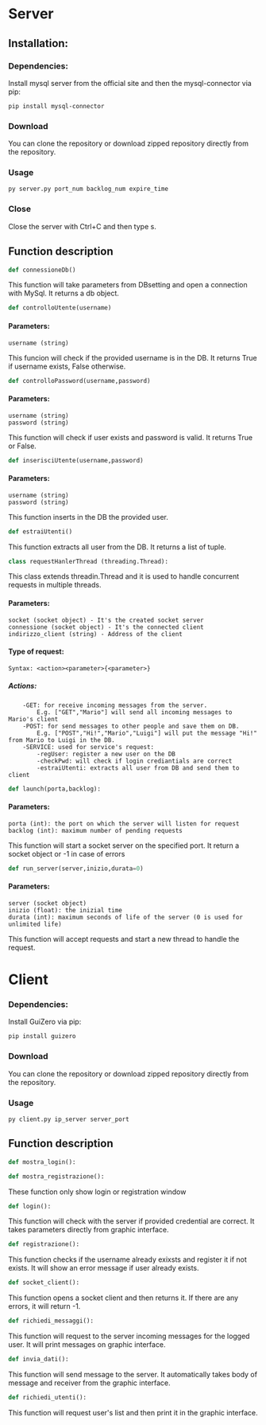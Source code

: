 # Server
## Installation:
### Dependencies:
Install mysql server from the official site and then the mysql-connector via pip:
```
pip install mysql-connector
```
### Download
You can clone the repository or download zipped repository directly from the repository.

### Usage
```
py server.py port_num backlog_num expire_time
```
### Close
Close the server with Ctrl+C and then type s.

## Function description

```python
def connessioneDb()
```
This function will take parameters from DBsetting and open a connection with MySql.
It returns a db object.

```python
def controlloUtente(username)
```
#### Parameters:
    username (string) 

This funcion will check if the provided username is in the DB.
It returns True if username exists, False otherwise.

```python
def controlloPassword(username,password)
```
#### Parameters:
    username (string)
    password (string)

This function will check if user exists and password is valid.
It returns True or False.

```python
def inserisciUtente(username,password)
```
#### Parameters:
    username (string)
    password (string)

This function inserts in the DB the provided user.

```python
def estraiUtenti()
```
This function extracts all user from the DB.
It returns a list of tuple.

```python
class requestHanlerThread (threading.Thread):
```
This class extends threadin.Thread and it is used to handle concurrent requests in multiple threads.

#### Parameters:
    socket (socket object) - It's the created socket server
    connessione (socket object) - It's the connected client
    indirizzo_client (string) - Address of the client

#### Type of request:
    Syntax: <action><parameter>{<parameter>}
#####   Actions:
        -GET: for receive incoming messages from the server. 
            E.g. ["GET","Mario"] will send all incoming messages to Mario's client
        -POST: for send messages to other people and save them on DB.
            E.g. ["POST","Hi!","Mario","Luigi"] will put the message "Hi!" from Mario to Luigi in the DB.
        -SERVICE: used for service's request:
            -regUser: register a new user on the DB
            -checkPwd: will check if login crediantials are correct
            -estraiUtenti: extracts all user from DB and send them to client

```python
def launch(porta,backlog):
``` 
#### Parameters:
    porta (int): the port on which the server will listen for request
    backlog (int): maximum number of pending requests

This function will start a socket server on the specified port.
It return a socket object or -1 in case of errors

```python
def run_server(server,inizio,durata=0)
``` 
#### Parameters:
    server (socket object)
    inizio (float): the inizial time
    durata (int): maximum seconds of life of the server (0 is used for unlimited life)

This function will accept requests and start a new thread to handle the request.


# Client
### Dependencies:
Install GuiZero via pip:
```
pip install guizero
```
### Download
You can clone the repository or download zipped repository directly from the repository.

### Usage
```
py client.py ip_server server_port
```
## Function description
```python
def mostra_login():
``` 
```python
def mostra_registrazione():
```
These function only show login or registration window

```python
def login():
```
This function will check with the server if provided credential are correct. It takes parameters directly from graphic interface.

```python
def registrazione():
```
This function checks if the username already exixsts and register it if not exists. It will show an error message if user already exists.

```python
def socket_client():
```
This function opens a socket client and then returns it. If there are any errors, it will return -1.

```python
def richiedi_messaggi():
```
This function will request to the server incoming messages for the logged user. It will print messages on graphic interface.

```python
def invia_dati():
```
This function will send message to the server. It automatically takes body of message and receiver from the graphic interface.

```python
def richiedi_utenti():
```
This function will request user's list and then print it in the graphic interface.